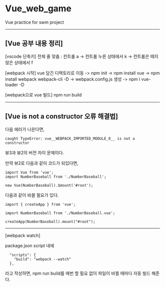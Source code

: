 # Vue_web_game
Vue practice for swm project

***

## [Vue 공부 내용 정리]

[vscode 단축키]
전체 줄 맞춤 : 컨트롤 a -> 컨트롤 누른 상태에서 k -> 컨트롤은 떼지 않은 상태에서 f

[webpack 시작]
vue 담긴 디렉토리로 이동 -> npm init
-> npm install vue ->  npm install webpack webpack-cli -D -> webpack.config.js 생성 ->
npm i vue-loader -D 

[webpack으로 vue 빌드]
npm run build

***

## [Vue is not a constructor 오류 해결법]
다음 에러가 나온다면,
```
caught TypeError: vue__WEBPACK_IMPORTED_MODULE_0__ is not a constructor
```

뷰3과 뷰2의 버전 차이 문제이다.

만약 뷰2로 다음과 같이 코드가 되있다면,

```
import Vue from 'vue';
import NumberBaseball from './NumberBaseball';

new Vue(NumberBaseball).$mount('#root');
```

다음과 같이 바꿀 필요가 있다.

```
import { createApp } from 'vue';

import NumberBaseball from './NumberBaseball.vue';

createApp(NumberBaseball).mount("#root");

```

***


[webpack watch]

package.json script 내에 

```
  "scripts": {
    "build": "webpack --watch"
  },
```

라고 작성하면, npm run build를 매번 할 필요 없이 파일이 바뀔 때마다 자동 빌드 해준다.
